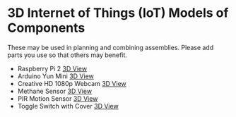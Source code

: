 # 3D Internet of Things (IoT) Models of Components

These may be used in planning and combining assemblies. Please add parts you use so that others may benefit.

* Raspberry Pi 2 [3D View](/3d-models/3d-iot-component-models/raspberry-pi-2.stl)
* Arduino Yun Mini [3D View](/3d-models/3d-iot-component-models/arduino-yun-mini.stl)
* Creative HD 1080p Webcam [3D View](/3d-models/3d-iot-component-models/creative-HD-1080p-webcam.stl)
* Methane Sensor [3D View](/3d-models/3d-iot-component-models/methane-sensor.stl)
* PIR Motion Sensor [3D View](/3d-models/3d-iot-component-models/pir-motion-sensor.stl)
* Toggle Switch with Cover [3D View](/3d-models/3d-iot-component-models/toggle-switch-with-cover.stl)
